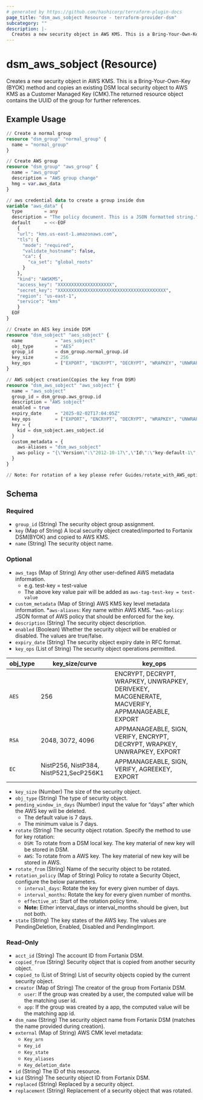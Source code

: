 ```yaml
---
# generated by https://github.com/hashicorp/terraform-plugin-docs
page_title: "dsm_aws_sobject Resource - terraform-provider-dsm"
subcategory: ""
description: |-
  Creates a new security object in AWS KMS. This is a Bring-Your-Own-Key (BYOK) method and copies an existing DSM local security object to AWS KMS as a Customer Managed Key (CMK).The returned resource object contains the UUID of the group for further references.
---
```


# dsm_aws_sobject (Resource)

Creates a new security object in AWS KMS. This is a Bring-Your-Own-Key (BYOK) method and copies an existing DSM local security object to AWS KMS as a Customer Managed Key (CMK).The returned resource object contains the UUID of the group for further references.

## Example Usage

```terraform
// Create a normal group
resource "dsm_group" "normal_group" {
  name = "normal_group"
}

// Create AWS group
resource "dsm_group" "aws_group" {
  name = "aws_group"
  description = "AWS group change"
  hmg = var.aws_data
}

// aws credential data to create a group inside dsm
variable "aws_data" {
  type        = any
  description = "The policy document. This is a JSON formatted string."
  default     = <<-EOF
    {
    "url": "kms.us-east-1.amazonaws.com",
    "tls": {
      "mode": "required",
      "validate_hostname": false,
      "ca": {
        "ca_set": "global_roots"
      }
    },
    "kind": "AWSKMS",
    "access_key": "XXXXXXXXXXXXXXXXXXXX",
    "secret_key": "XXXXXXXXXXXXXXXXXXXXXXXXXXXXXXXXXXXXXXXX",
    "region": "us-east-1",
    "service": "kms"
    }
  EOF
}

// Create an AES key inside DSM
resource "dsm_sobject" "aes_sobject" {
  name            = "aes_sobject"
  obj_type        = "AES"
  group_id        = dsm_group.normal_group.id
  key_size        = 256
  key_ops         = ["EXPORT", "ENCRYPT", "DECRYPT", "WRAPKEY", "UNWRAPKEY", "DERIVEKEY", "MACGENERATE", "MACVERIFY", "APPMANAGEABLE"]
}

// AWS sobject creation(Copies the key from DSM)
resource "dsm_aws_sobject" "aws_sobject" {
  name = "aws_sobject"
  group_id = dsm_group.aws_group.id
  description = "AWS sobject"
  enabled = true
  expiry_date     = "2025-02-02T17:04:05Z"
  key_ops         = ["EXPORT", "ENCRYPT", "DECRYPT", "WRAPKEY", "UNWRAPKEY", "DERIVEKEY", "MACGENERATE", "MACVERIFY", "APPMANAGEABLE"]
  key = {
    kid = dsm_sobject.aes_sobject.id
  }
  custom_metadata = {
    aws-aliases = "dsm_aws_sobject"
    aws-policy = "{\"Version\":\"2012-10-17\",\"Id\":\"key-default-1\",\"Statement\":[{\"Sid\":\"EnableIAMUserPermissions\",\"Effect\":\"Allow\",\"Principal\":{\"AWS\":\"arn:aws:iam::XXXXXXXXXXXX:root\"},\"Action\":\"kms:*\",\"Resource\":\"*\"}]}"
  }
}

// Note: For rotation of a key please refer Guides/rotate_with_AWS_option.
```

<!-- schema generated by tfplugindocs -->
## Schema

### Required

- `group_id` (String) The security object group assignment.
- `key` (Map of String) A local security object created/imported to Fortanix DSM(BYOK) and copied to AWS KMS.
- `name` (String) The security object name.

### Optional

- `aws_tags` (Map of String) Any other user-defined AWS metadata information.
   * e.g. test-key = test-value 
   * The above key value pair will be added as `aws-tag-test-key = test-value`
- `custom_metadata` (Map of String) AWS KMS key level metadata information.
   *`aws-aliases`: Key name within AWS KMS.
   *`aws-policy`: JSON format of AWS policy that should be enforced for the key.
- `description` (String) The security object description.
- `enabled` (Boolean) Whether the security object will be enabled or disabled. The values are true/false.
- `expiry_date` (String) The security object expiry date in RFC format.
- `key_ops` (List of String) The security object operations permitted.

| obj_type | key_size/curve | key_ops |
| -------- | -------- |-------- |
| `AES` | 256 | ENCRYPT, DECRYPT, WRAPKEY, UNWRAPKEY, DERIVEKEY, MACGENERATE, MACVERIFY, APPMANAGEABLE, EXPORT |
| `RSA` | 2048, 3072, 4096 | APPMANAGEABLE, SIGN, VERIFY, ENCRYPT, DECRYPT, WRAPKEY, UNWRAPKEY, EXPORT  |
| `EC` | NistP256, NistP384, NistP521,SecP256K1 | APPMANAGEABLE, SIGN, VERIFY, AGREEKEY, EXPORT
- `key_size` (Number) The size of the security object.
- `obj_type` (String) The type of security object.
- `pending_window_in_days` (Number) input the value for “days” after which the AWS key will be deleted.
   * The default value is 7 days.
   * The minimum value is 7 days.
- `rotate` (String) The security object rotation. Specify the method to use for key rotation:
   * `DSM`: To rotate from a DSM local key. The key material of new key will be stored in DSM.
   * `AWS`: To rotate from a AWS key. The key material of new key will be stored in AWS.
- `rotate_from` (String) Name of the security object to be rotated.
- `rotation_policy` (Map of String) Policy to rotate a Security Object, configure the below parameters.
   * `interval_days`: Rotate the key for every given number of days.
   * `interval_months`: Rotate the key for every given number of months.
   * `effective_at`: Start of the rotation policy time.
   * **Note:** Either interval_days or interval_months should be given, but not both.
- `state` (String) The key states of the AWS key. The values are PendingDeletion, Enabled, Disabled and PendingImport.

### Read-Only

- `acct_id` (String) The account ID from Fortanix DSM.
- `copied_from` (String) Security object that is copied from another security object.
- `copied_to` (List of String) List of security objects copied by the current security object.
- `creator` (Map of String) The creator of the group from Fortanix DSM.
   * `user`: If the group was created by a user, the computed value will be the matching user id.
   * `app`: If the group was created by a app, the computed value will be the matching app id.
- `dsm_name` (String) The security object name from Fortanix DSM (matches the name provided during creation).
- `external` (Map of String) AWS CMK level metadata:
   * `Key_arn`
   * `Key_id`
   * `Key_state`
   * `Key_aliases`
   * `Key_deletion_date`
- `id` (String) The ID of this resource.
- `kid` (String) The security object ID from Fortanix DSM.
- `replaced` (String) Replaced by a security object.
- `replacement` (String) Replacement of a security object that was rotated.
